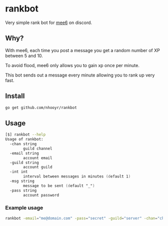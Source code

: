 # rankbot

Very simple rank bot for [mee6](https://mee6.xyz) on discord.

## Why?
With mee6, each time you post a message you get a random number of XP between 5 and 10.

To avoid flood, mee6 only allows you to gain xp once per minute.

This bot sends out a message every minute allowing you to rank up very fast.

## Install
```zsh
go get github.com/nhooyr/rankbot
```

## Usage
```zsh
[$] rankbot --help
Usage of rankbot:
  -chan string
        guild channel
  -email string
        account email
  -guild string
        account guild
  -int int
        interval between messages in minutes (default 1)
  -msg string
        message to be sent (default "_")
  -pass string
        account password
```

### Example usage
```zsh
rankbot -email="me@domain.com" -pass="secret" -guild="server" -chan="channel"
```
